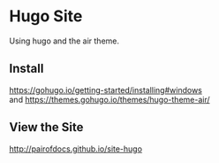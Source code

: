 # Hugo Site

Using hugo and the air theme.

## Install 
https://gohugo.io/getting-started/installing#windows  
and
https://themes.gohugo.io/themes/hugo-theme-air/

## View the Site
http://pairofdocs.github.io/site-hugo
